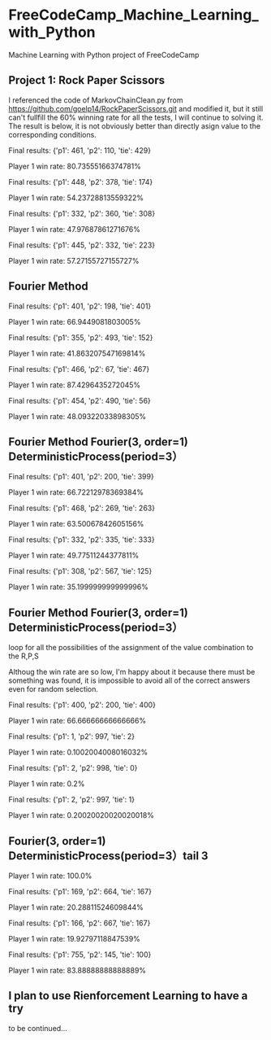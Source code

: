 # FreeCodeCamp_Machine_Learning_with_Python
Machine Learning with Python project of FreeCodeCamp

## Project 1: Rock Paper Scissors
I referenced the code of MarkovChainClean.py from https://github.com/goelp14/RockPaperScissors.git and modified it, but it still can't fullfill the 60% winning rate for all the tests, I will continue to solving it. The result is below, it is not obviously better than directly asign value to the corresponding conditions.

Final results: {'p1': 461, 'p2': 110, 'tie': 429}

Player 1 win rate: 80.73555166374781%

Final results: {'p1': 448, 'p2': 378, 'tie': 174}

Player 1 win rate: 54.23728813559322%

Final results: {'p1': 332, 'p2': 360, 'tie': 308}

Player 1 win rate: 47.97687861271676%

Final results: {'p1': 445, 'p2': 332, 'tie': 223}

Player 1 win rate: 57.27155727155727%

## Fourier Method

Final results: {'p1': 401, 'p2': 198, 'tie': 401}

Player 1 win rate: 66.9449081803005%

Final results: {'p1': 355, 'p2': 493, 'tie': 152}

Player 1 win rate: 41.863207547169814%

Final results: {'p1': 466, 'p2': 67, 'tie': 467}

Player 1 win rate: 87.4296435272045%

Final results: {'p1': 454, 'p2': 490, 'tie': 56}

Player 1 win rate: 48.09322033898305%

## Fourier Method Fourier(3, order=1) DeterministicProcess(period=3）

Final results: {'p1': 401, 'p2': 200, 'tie': 399}

Player 1 win rate: 66.72212978369384%

Final results: {'p1': 468, 'p2': 269, 'tie': 263}

Player 1 win rate: 63.50067842605156%

Final results: {'p1': 332, 'p2': 335, 'tie': 333}

Player 1 win rate: 49.77511244377811%

Final results: {'p1': 308, 'p2': 567, 'tie': 125}

Player 1 win rate: 35.199999999999996%


## Fourier Method Fourier(3, order=1) DeterministicProcess(period=3）

loop for all the possibilities of the assignment of the value combination to the R,P,S

Althoug the win rate are so low, I'm happy about it because there must be something was found, it is impossible to avoid all of the correct answers even for random selection.

Final results: {'p1': 400, 'p2': 200, 'tie': 400}

Player 1 win rate: 66.66666666666666%

Final results: {'p1': 1, 'p2': 997, 'tie': 2}

Player 1 win rate: 0.1002004008016032%

Final results: {'p1': 2, 'p2': 998, 'tie': 0}

Player 1 win rate: 0.2%

Final results: {'p1': 2, 'p2': 997, 'tie': 1}

Player 1 win rate: 0.20020020020020018%

## Fourier(3, order=1) DeterministicProcess(period=3）tail 3

Player 1 win rate: 100.0%

Final results: {'p1': 169, 'p2': 664, 'tie': 167}

Player 1 win rate: 20.28811524609844%

Final results: {'p1': 166, 'p2': 667, 'tie': 167}

Player 1 win rate: 19.92797118847539%

Final results: {'p1': 755, 'p2': 145, 'tie': 100}

Player 1 win rate: 83.88888888888889%

## I plan to use Rienforcement Learning to have a try

to be continued...
